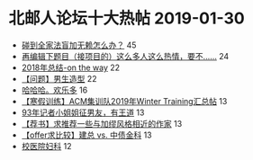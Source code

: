 # 北邮人论坛十大热帖 2019-01-30

- [碰到全家法盲加无赖怎么办？](https://bbs.byr.cn/article/Talking/6095523) 45
- [再编辑下题目（接项目的）这么多人这么热情，要不……](https://bbs.byr.cn/article/Python/23325) 24
- [2018年总结-on the way](https://bbs.byr.cn/article/WorkLife/1114380) 22
- [【问题】男生造型](https://bbs.byr.cn/article/Beauty/326117) 22
- [哈哈哈。欢乐多](https://bbs.byr.cn/article/Picture/3236751) 16
- [【寒假训练】ACM集训队2019年Winter Training汇总帖](https://bbs.byr.cn/article/ACM_ICPC/97555) 13
- [93年记者小姐姐征男友，有王道](https://bbs.byr.cn/article/Friends/1910806) 13
- [【荐书】求推荐一些与加缪风格相近的作家](https://bbs.byr.cn/article/Reading/53989) 13
- [【offer求比较】建总  vs. 中债金科](https://bbs.byr.cn/article/Job/2015905) 13
- [校医院妇科](https://bbs.byr.cn/article/Health/215647) 12


